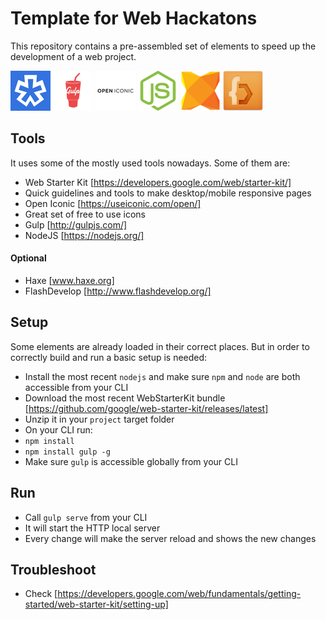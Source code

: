 # Template for Web Hackatons
This repository contains a pre-assembled set of elements to speed up the development of a web project.

<img src="https://github.com/eduardo-costa/hackaton-web-template/raw/1.0/design/logos-technology/tools/logo-wsk-128.png" alt="alt text" width="64px" height="64px">
<img src="https://github.com/eduardo-costa/hackaton-web-template/raw/1.0/design/logos-technology/tools/logo-gulp-128.png" alt="alt text" width="64px" height="64px">
<img src="https://github.com/eduardo-costa/hackaton-web-template/raw/1.0/design/logos-technology/tools/logo-oic-128.png" alt="alt text" width="64px" height="64px">
<img src="https://github.com/eduardo-costa/hackaton-web-template/raw/1.0/design/logos-technology/tools/logo-nodejs-128.png" alt="alt text" width="64px" height="64px">
<img src="https://github.com/eduardo-costa/hackaton-web-template/raw/1.0/design/logos-technology/tools/logo-haxe-128.png" alt="alt text" width="64px" height="64px">
<img src="https://github.com/eduardo-costa/hackaton-web-template/raw/1.0/design/logos-technology/tools/logo-flashdevelop-128.png" alt="alt text" width="64px" height="64px">  

## Tools
It uses some of the mostly used tools nowadays. Some of them are:
* Web Starter Kit [https://developers.google.com/web/starter-kit/]
 * Quick guidelines and tools to make desktop/mobile responsive pages
* Open Iconic [https://useiconic.com/open/]
 * Great set of free to use icons
* Gulp [http://gulpjs.com/]
* NodeJS [https://nodejs.org/]
 
#### Optional
* Haxe [www.haxe.org]
* FlashDevelop [http://www.flashdevelop.org/]

## Setup
Some elements are already loaded in their correct places. But in order to correctly build and run a basic setup is needed:  
* Install the most recent `nodejs` and make sure `npm` and `node` are both accessible from your CLI
* Download the most recent WebStarterKit bundle [https://github.com/google/web-starter-kit/releases/latest]
* Unzip it in your `project` target folder
* On your CLI run:
 * `npm install`
 * `npm install gulp -g`
* Make sure `gulp` is accessible globally from your CLI

## Run
* Call `gulp serve` from your CLI
 * It will start the HTTP local server
 * Every change will make the server reload and shows the new changes

## Troubleshoot
* Check [https://developers.google.com/web/fundamentals/getting-started/web-starter-kit/setting-up]



